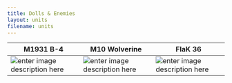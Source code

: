 ```yaml
---
title: Dolls & Enemies
layout: units
filename: units
---
```


|M1931 B-4                               |M10 Wolverine|FlaK 36                       |
|-------------------------------|-------------------------------|-------------------------------|
|![enter image description here](https://i.imgur.com/s9wu5st.png)|![enter image description here](https://i.imgur.com/DmVtshe.png)|![enter image description here](https://i.imgur.com/V5A36uM.png)
